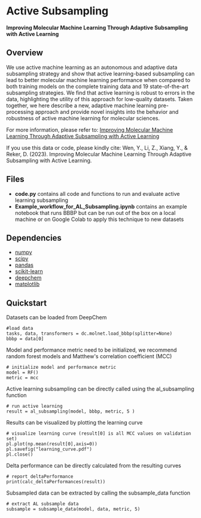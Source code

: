 # Active Subsampling
**Improving Molecular Machine Learning Through Adaptive Subsampling with Active Learning**

## Overview
We use active machine learning as an autonomous and adaptive data subsampling strategy and show that active learning-based subsampling can lead to better molecular machine learning performance when compared to both training models on the complete training data and 19 state-of-the-art subsampling strategies. We find that active learning is robust to errors in the data, highlighting the utility of this approach for low-quality datasets. Taken together, we here describe a new, adaptive machine learning pre-processing approach and provide novel insights into the behavior and robustness of active machine learning for molecular sciences.

For more information, please refer to: [Improving Molecular Machine Learning Through Adaptive Subsampling with Active Learning](https://chemrxiv.org/engage/api-gateway/chemrxiv/assets/orp/resource/item/63e5c76e1d2d18406337135d/original/improving-molecular-machine-learning-through-adaptive-subsampling-with-active-learning.pdf)

If you use this data or code, please kindly cite: Wen, Y., Li, Z., Xiang, Y., & Reker, D. (2023). Improving Molecular Machine Learning Through Adaptive Subsampling with Active Learning.

## Files
- **code.py** contains all code and functions to run and evaluate active learning subsampling
- **Example_workflow_for_AL_Subsampling.ipynb** contains an example notebook that runs BBBP but can be run out of the box on a local machine or on Google Colab to apply this technique to new datasets

## Dependencies
* [numpy](https://numpy.org/)
* [scipy](https://scipy.org/)
* [pandas](https://github.com/pandas-dev/pandas)
* [scikit-learn](https://scikit-learn.org/stable/)
* [deepchem](https://deepchem.io/)
* [matplotlib](https://matplotlib.org/)


## Quickstart

Datasets can be loaded from DeepChem
```
#load data
tasks, data, transformers = dc.molnet.load_bbbp(splitter=None)
bbbp = data[0]
```

Model and performance metric need to be initialized, we recommend random forest models and Matthew's correlation coefficient (MCC)
```
# initialize model and performance metric
model = RF()
metric = mcc
```

Active learning subsampling can be directly called using the al_subsampling function
```
# run active learning
result = al_subsampling(model, bbbp, metric, 5 )
```

Results can be visualized by plotting the learning curve
```
# visualize learning curve (result[0] is all MCC values on validation set)
pl.plot(np.mean(result[0],axis=0))
pl.savefig("learning_curve.pdf")
pl.close()
```

Delta performance can be directly calculated from the resulting curves
```
# report deltaPerformance 
print(calc_deltaPerformances(result))
```

Subsampled data can be extracted by calling the subsample_data function
```
# extract AL subsample data
subsample = subsample_data(model, data, metric, 5)
```


